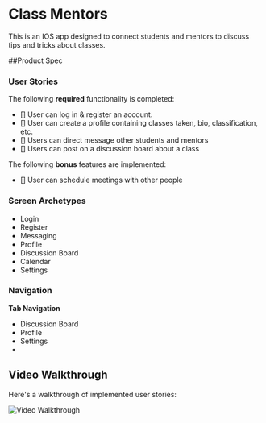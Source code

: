 # Class Mentors

This is an IOS app designed to connect students and mentors to discuss tips and tricks about classes.

##Product Spec
### User Stories

The following **required** functionality is completed:

- [] User can log in & register an account.
- [] User can create a profile containing classes taken, bio, classification, etc.
- [] Users can direct message other students and mentors
- [] Users can post on a discussion board about a class


The following **bonus** features are implemented:

- [] User can schedule meetings with other people

### Screen Archetypes
* Login
* Register
* Messaging
* Profile
* Discussion Board
* Calendar
* Settings

### Navigation

**Tab Navigation**

* Discussion Board
* Profile
* Settings
* 

## Video Walkthrough

Here's a walkthrough of implemented user stories:

<img src='' title='Video Walkthrough' width='' alt='Video Walkthrough' />
